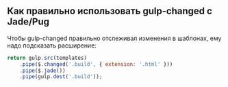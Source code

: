 ## Как правильно использовать gulp-changed с Jade/Pug

Чтобы gulp-changed правильно отслеживал изменения в шаблонах, ему надо подсказать расширение:

```javascript
return gulp.src(templates)
    .pipe($.changed('.build', { extension: '.html' }))
    .pipe($.jade())
    .pipe(gulp.dest('.build'));
```

